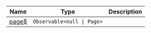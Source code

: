 <section id="main" data-note="AUTO-GENERATED CONTENT, DO NOT EDIT DIRECTLY!">

| Name                                                                                       | Type                                  | Description |
| ------------------------------------------------------------------------------------------ | ------------------------------------- | ----------- |
| [page\$](https://nguix-starter.lamnhan.com/content/reference/classes/termspage.html#page$) | <code>Observable<null \| Page></code> |             |

</section>
